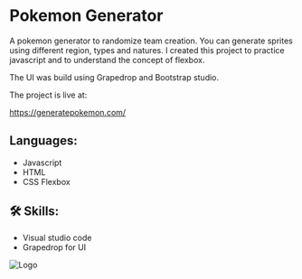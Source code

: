 
# Pokemon Generator

A pokemon generator to randomize team creation. You can generate
sprites using different region, types and natures. I created this project to
practice javascript and to understand the concept of flexbox. 

The UI was build using Grapedrop and Bootstrap studio. 

The project is live at: 

https://generatepokemon.com/



## Languages:
- Javascript 
- HTML 
- CSS Flexbox


## 🛠 Skills: 
- Visual studio code
- Grapedrop for UI


![Logo](https://upload.wikimedia.org/wikipedia/commons/thumb/9/98/International_Pok%C3%A9mon_logo.svg/1200px-International_Pok%C3%A9mon_logo.svg.png)


